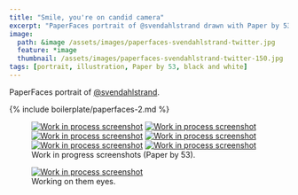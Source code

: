 ```yaml
---
title: "Smile, you're on candid camera"
excerpt: "PaperFaces portrait of @svendahlstrand drawn with Paper by 53 on an iPad."
image: 
  path: &image /assets/images/paperfaces-svendahlstrand-twitter.jpg 
  feature: *image
  thumbnail: /assets/images/paperfaces-svendahlstrand-twitter-150.jpg
tags: [portrait, illustration, Paper by 53, black and white]
---
```


PaperFaces portrait of [@svendahlstrand](http://twitter.com/svendahlstrand).

{% include boilerplate/paperfaces-2.md %}

<figure class="half">
  <a href="/assets/images/paperfaces-svendahlstrand-process-1-lg.jpg"><img src="/assets/images/paperfaces-svendahlstrand-process-1-600.jpg" alt="Work in process screenshot"></a>
  <a href="/assets/images/paperfaces-svendahlstrand-process-2-lg.jpg"><img src="/assets/images/paperfaces-svendahlstrand-process-2-600.jpg" alt="Work in process screenshot"></a>
  <a href="/assets/images/paperfaces-svendahlstrand-process-3-lg.jpg"><img src="/assets/images/paperfaces-svendahlstrand-process-3-600.jpg" alt="Work in process screenshot"></a>
  <a href="/assets/images/paperfaces-svendahlstrand-process-4-lg.jpg"><img src="/assets/images/paperfaces-svendahlstrand-process-4-600.jpg" alt="Work in process screenshot"></a>
  <a href="/assets/images/paperfaces-svendahlstrand-process-5-lg.jpg"><img src="/assets/images/paperfaces-svendahlstrand-process-5-600.jpg" alt="Work in process screenshot"></a>
  <a href="/assets/images/paperfaces-svendahlstrand-process-6-lg.jpg"><img src="/assets/images/paperfaces-svendahlstrand-process-6-600.jpg" alt="Work in process screenshot"></a>
  <figcaption>Work in progress screenshots (Paper by 53).</figcaption>
</figure>

<figure>
  <a href="/assets/images/paperfaces-svendahlstrand-process-7-lg.jpg"><img src="/assets/images/paperfaces-svendahlstrand-process-7-750.jpg" alt="Work in process screenshot"></a>
  <figcaption>Working on them eyes.</figcaption>
</figure>
